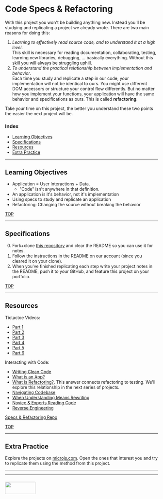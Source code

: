 # Code Specs & Refactoring

With this project you won't be building anything new.  Instead you'll be studying and replicating a project we already wrote.  There are two main reasons for doing this:
1. _Learning to effectively read source code, and to understand it at a high level_.  
  This skill is necessary for reading documentation, collaborating, testing, learning new libraries, debugging, ... basically everything.  Without this skill you will always be struggling uphill.
2. _To understand the practical relationship between implementation and behavior_.  
  Each time you study and replicate a step in our code, your implementation will not be identical to ours.  You might use different DOM accessors or structure your control flow differently.  But no matter how you implement your functions, your application will have the same behavior and specifications as ours.  This is called __refactoring__.

Take your time on this project, the better you understand these two points the easier the next project will be.


### Index
* [Learning Objectives](#learning-objectives)
* [Specifications](#specifications)
* [Resources](#resources)
* [Extra Practice](#extra-practice)

---

## Learning Objectives

* Application = User Interactions + Data.  
  * "Code" isn't anywhere in that definition.
* An application is it's behavior, not it's implementation
* Using specs to study and replicate an application
* Refactoring: Changing the source without breaking the behavior


[TOP](#index)

---

## Specifications

0. Fork+clone [this repository](https://github.com/elewa-academy/studying-with-specs/tree/master) and clear the README so you can use it for notes. 
1. Follow the instructions in the README on our account (since you cleared it on your clone).
2. When you've finished replicating each step write your project notes in the README, push it to your GitHub, and feature this project on your portfolio.


[TOP](#index)

---

## Resources

Tictactoe Videos:
* [Part 1](https://www.youtube.com/watch?v=cElzTD_x1xw)
* [Part 2](https://www.youtube.com/watch?v=U-4T7y_Hho4)
* [Part 3](https://www.youtube.com/watch?v=rlWXR9-4Mo4)
* [Part 4](https://www.youtube.com/watch?v=2mrhvwVi5iY)
* [Part 5](https://www.youtube.com/watch?v=sX59uU9l0cs)
* [Part 6](https://www.youtube.com/watch?v=yN52jB3XOBQ)


Interacting with Code:
* [Writing Clean Code](https://elewa-academy.github.io/General-Resources/programming-resources/clean-code.html)
* [What is an App?](https://www.gcflearnfree.org/computerbasics/understanding-applications/1/)
* [What is Refactoring?](https://stackoverflow.com/questions/1025844/what-is-refactoring-and-what-is-only-modifying-code). This answer connects refactoring to testing.  We'll explore this relationship in the next series of projects.
* [Navigating Codebase](https://elewa-academy.github.io/General-Resources/programming-resources/reading-sourcecode.html)
* [When Understanding Means Rewriting](https://blog.codinghorror.com/when-understanding-means-rewriting/)
* [Novice & Experts Reading Code](https://simpleprogrammer.com/what-makes-code-readable-not-what-you-think/)
* [Reverse Engineering](http://blog.teamtreehouse.com/the-secret-to-learning-code)

[Specs & Refactoring Repo](https://github.com/elewa-academy/Fundamentals/tree/master/5-code-specs-refactoring)

[TOP](#index)

---

## Extra Practice

Explore the projects on [microjs.com](http://microjs.com/#).  Open the ones that interest you and try to replicate them using the method from this project.


___
___
### <a href="http://elewa.education/blog" target="_blank"><img src="https://user-images.githubusercontent.com/18554853/34921062-506450ae-f97d-11e7-875f-6feeb26ad72d.png" width="100" height="40"/></a>

